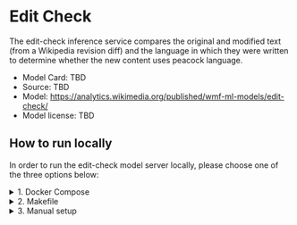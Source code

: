 # Edit Check

The edit-check inference service compares the original and modified text (from a Wikipedia revision diff) and the language in which they were written to determine whether the new content uses peacock language.

* Model Card: TBD
* Source: TBD
* Model: https://analytics.wikimedia.org/published/wmf-ml-models/edit-check/
* Model license: TBD


## How to run locally

In order to run the edit-check model server locally, please choose one of the three options below:

<details>
<summary>1. Docker Compose</summary>

### 1.1. Download model
Download the model files from the link below and place them in the same directory named PATH_TO_MODEL_DIR.
https://analytics.wikimedia.org/published/wmf-ml-models/edit-check/

Now our PATH_TO_MODEL_DIR directory contains the data files and has the following structure:
```console
PATH_TO_MODEL_DIR
└── edit-check
    └── peacock
        ├── config.json
        ├── model.safetensors
        ├── optimizer.pt
        ├── rng_state.pth
        ├── scheduler.pt
        ├── special_tokens_map.json
        ├── tokenizer.json
        ├── tokenizer_config.json
        ├── trainer_state.json
        ├── training_args.bin
        └── vocab.txt
```

Add PATH_TO_MODEL_DIR to a `.env` file, as shown below:
```console
echo 'PATH_TO_EDIT_CHECK_MODEL=/full/path/to/model/dir' > .env
```

### 1.2. Build image

<details>
<summary>1.2a GPU image</summary>

```console
docker compose build edit-check
```

This process will build an edit-check image with all dependencies installed.
</details>
<details>
<summary>1.2b CPU image</summary>

```console
docker compose build edit-check-cpu
```

This will build the cpu image for local testing in your localhost.
</details>

### 1.3. Run container
```console
docker compose up edit-check
```
This will run the container that hosts the model-server.

### 1.4. Query
On the second terminal query the isvc using:
```console
curl -s localhost:8080/v1/models/edit-check-staging:predict -X POST -d '{"instances": [{"lang": "en", "check_type": "peacock", "original_text": "original text example original", "modified_text": "modified text example with hype"}]}' -i -H "Content-type: application/json"
```

Query locally on the cpu-version

```console
curl -s localhost:8080/v1/models/edit-check:predict -X POST -d '{"instances": [{"lang": "en", "check_type": "peacock", "original_text": "original text example original", "modified_text": "modified text example with hype"}]}' -i -H "Content-type: application/json"
```

</details>
<details>
<summary>2. Makefile</summary>

### 2.1. Build
In the first terminal run:
```console
make edit-check
```
This build process will set up: a Python venv, install dependencies, download data file(s), and run the server.

### 2.2. Query
On the second terminal query the isvc using:
```console
curl -s localhost:8080/v1/models/edit-check:predict -X POST -d '{"instances": [{"lang": "en", "check_type": "peacock", "original_text": "original text example original", "modified_text": "modified text example with hype"}]}' -i -H "Content-type: application/json"
```

### 2.3. Remove
If you would like to remove the setup run:
```console
MODEL_TYPE=edit-check make clean
```
</details>
<details>
<summary>3. Manual setup</summary>

### 3.1. Build Python venv and install dependencies
First add the top level directory of the repo to the PYTHONPATH:
```console
export PYTHONPATH=$PYTHONPATH:.
```

Create a virtual environment and install the dependencies using:
```console
python3 -m venv .venv
source .venv/bin/activate
pip install -r src/models/edit_check/model_server/requirements.txt
pip install torch==2.5.1 --extra-index-url https://download.pytorch.org/whl/cpu
```

### 3.2. Download model file(s)
Download the model files from the link below and place them in the same directory named PATH_TO_MODEL_DIR.
https://analytics.wikimedia.org/published/wmf-ml-models/edit-check/

Now our PATH_TO_MODEL_DIR directory contains the data files and has the following structure:
```console
PATH_TO_MODEL_DIR
└── edit-check
    └── peacock
        ├── config.json
        ├── model.safetensors
        ├── optimizer.pt
        ├── rng_state.pth
        ├── scheduler.pt
        ├── special_tokens_map.json
        ├── tokenizer.json
        ├── tokenizer_config.json
        ├── trainer_state.json
        ├── training_args.bin
        └── vocab.txt
```

### 3.3. Run the server
We can run the server locally with:
```console
MODEL_NAME=edit-check MODEL_PATH=PATH_TO_MODEL_DIR python3 src/models/edit_check/model_server/model.py
```

On a separate terminal we can make a request to the server with:
```console
curl -s localhost:8080/v1/models/edit-check:predict -X POST -d '{"instances": [{"lang": "en", "check_type": "peacock", "original_text": "original text example original", "modified_text": "modified text example with hype"}]}' -i -H "Content-type: application/json"
```
</details>